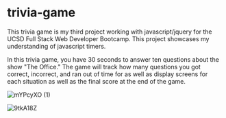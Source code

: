 # trivia-game

This trivia game is my third project working with javascript/jquery for the UCSD Full Stack Web Developer Bootcamp. This project showcases my understanding of javascript timers. 

In this trivia game, you have 30 seconds to answer ten questions about the show "The Office." The game will track how many questions you got correct, incorrect, and ran out of time for as well as display screens for each situation as well as the final score at the end of the game. 

![mYPcyXO (1)](https://user-images.githubusercontent.com/50184318/61989846-26d1c300-afea-11e9-89e4-e5149a19de47.png)

![9tkA18Z](https://user-images.githubusercontent.com/50184318/61989851-351fdf00-afea-11e9-8076-796182c1a202.png)
